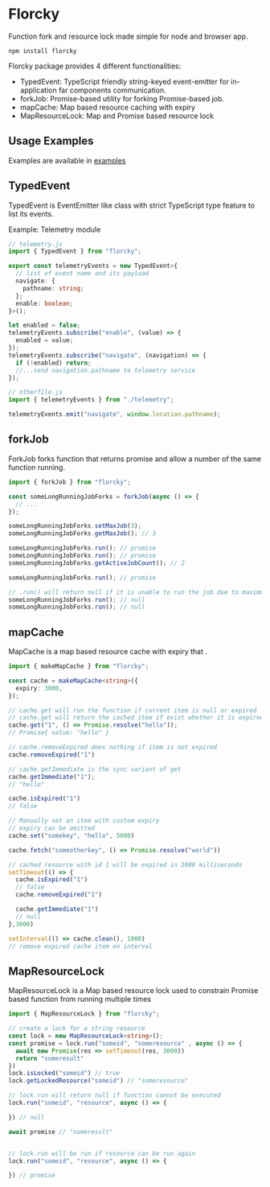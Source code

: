# Florcky

Function fork and resource lock made simple for node and browser app.

```
npm install florcky
```

Florcky package provides 4 different functionalities:

- TypedEvent: TypeScript friendly string-keyed event-emitter for in-application far components communication.
- forkJob: Promise-based utility for forking Promise-based job.
- mapCache: Map based resource caching with expiry
- MapResourceLock: Map and Promise based resource lock

## Usage Examples

Examples are available in [examples](examples) 

## TypedEvent

TypedEvent is EventEmitter like class with strict TypeScript type feature to list its events.

Example: Telemetry module

```typescript
// telemetry.js
import { TypedEvent } from "florcky";

export const telemetryEvents = new TypedEvent<{
  // list of event name and its payload
  navigate: {
    pathname: string;
  };
  enable: boolean;
}>();

let enabled = false;
telemetryEvents.subscribe("enable", (value) => {
  enabled = value;
});
telemetryEvents.subscribe("navigate", (navigation) => {
  if (!enabled) return;
  //...send navigation.pathname to telemetry service
});

// otherfile.js
import { telemetryEvents } from "./telemetry";

telemetryEvents.emit("navigate", window.location.pathname);
```

## forkJob

ForkJob forks function that returns promise and allow a number of the same function running.

```typescript
import { forkJob } from "florcky";

const someLongRunningJobForks = forkJob(async () => {
  // ...
});

someLongRunningJobForks.setMaxJob(3);
someLongRunningJobForks.getMaxJob(); // 3

someLongRunningJobForks.run(); // promise
someLongRunningJobForks.run(); // promise
someLongRunningJobForks.getActiveJobCount(); // 2

someLongRunningJobForks.run(); // promise

// .run() will return null if it is unable to run the job due to maximum job allowed
someLongRunningJobForks.run(); // null
someLongRunningJobForks.run(); // null
```

## mapCache

MapCache is a map based resource cache with expiry that .

```typescript
import { makeMapCache } from "florcky";

const cache = makeMapCache<string>({
  expiry: 3000,
});

// cache.get will run the function if current item is null or expired
// cache.get will return the cached item if exist whether it is expired or not
cache.get("1", () => Promise.resolve("hello"));
// Promise{ value: "hello" }

// cache.removeExpired does nothing if item is not expired
cache.removeExpired("1")

// cache.getImmediate is the sync variant of get
cache.getImmediate("1");      
// "hello"

cache.isExpired("1")          
// false

// Manually set an item with custom expiry
// expiry can be omitted
cache.set("somekey", "hello", 5000)

cache.fetch("someotherkey", () => Promise.resolve("world"))

// cached resource with id 1 will be expired in 3000 milliseconds
setTimeout(() => {
  cache.isExpired("1")        
  // false
  cache.removeExpired("1")

  cache.getImmediate("1")     
  // null
},3000)

setInterval(() => cache.clean(), 1000)
// remove expired cache item on interval
```

## MapResourceLock

MapResourceLock is a Map based resource lock used to constrain Promise based function from running multiple times

```typescript
import { MapResourceLock } from "florcky";

// create a lock for a string resource
const lock = new MapResourceLock<string>();
const promise = lock.run("someid", "someresource" , async () => {
  await new Promise(res => setTimeout(res, 3000))
  return "someresult"
})
lock.isLocked("someid") // true
lock.getLockedResource("someid") // "someresource"

// lock.run will return null if function cannot be executed
lock.run("someid", "resource", async () => {

}) // null

await promise // "someresult"


// lock.run will be run if resource can be run again
lock.run("someid", "resource", async () => {

}) // promise
```
